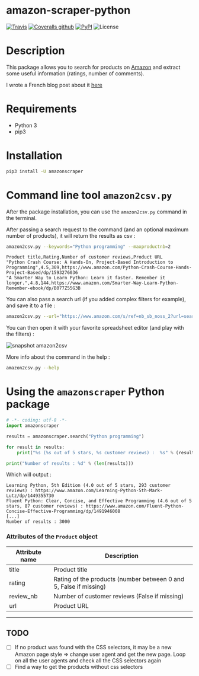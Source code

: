 # amazon-scraper-python

[![Travis](https://img.shields.io/travis/tducret/amazon-scraper-python.svg)](https://travis-ci.org/tducret/amazon-scraper-python)
[![Coveralls github](https://img.shields.io/coveralls/github/tducret/amazon-scraper-python.svg)](https://coveralls.io/github/tducret/amazon-scraper-python)
[![PyPI](https://img.shields.io/pypi/v/amazonscraper.svg)](https://pypi.org/project/amazonscraper/)
![License](https://img.shields.io/github/license/tducret/amazon-scraper-python.svg)


# Description

This package allows you to search for products on [Amazon](https://www.amazon.com/) and extract some useful information (ratings, number of comments).

I wrote a French blog post about it [here](https://www.tducret.com/scraping/2018/06/05/amazon2csv-ou-comment-filtrer-les-produits-d-amazon-dans-excel.html)

# Requirements

- Python 3
- pip3

# Installation

```bash
pip3 install -U amazonscraper
```

# Command line tool `amazon2csv.py`

After the package installation, you can use the `amazon2csv.py` command in the terminal.

After passing a search request to the command (and an optional maximum number of products), it will return the results as csv :

```bash
amazon2csv.py --keywords="Python programming" --maxproductnb=2
```

```csv
Product title,Rating,Number of customer reviews,Product URL
"Python Crash Course: A Hands-On, Project-Based Introduction to Programming",4.5,309,https://www.amazon.com/Python-Crash-Course-Hands-Project-Based/dp/1593276036
"A Smarter Way to Learn Python: Learn it faster. Remember it longer.",4.8,144,https://www.amazon.com/Smarter-Way-Learn-Python-Remember-ebook/dp/B077Z55G3B
```

You can also pass a search url (if you added complex filters for example), and save it to a file :

```bash
amazon2csv.py --url="https://www.amazon.com/s/ref=nb_sb_noss_2?url=search-alias%3Daps&field-keywords=python+scraping" > output.csv
```

You can then open it with your favorite spreadsheet editor (and play with the filters) :

![snapshot amazon2csv](snapshot_amazon2csv.png)

More info about the command in the help :

```bash
amazon2csv.py --help
```

# Using the `amazonscraper` Python package

```python
# -*- coding: utf-8 -*-
import amazonscraper

results = amazonscraper.search("Python programming")

for result in results:
    print("%s (%s out of 5 stars, %s customer reviews) :  %s" % (result.title, result.rating, result.review_nb, result.url))

print("Number of results : %d" % (len(results)))

```

Which will output :

```
Learning Python, 5th Edition (4.0 out of 5 stars, 293 customer reviews) : https://www.amazon.com/Learning-Python-5th-Mark-Lutz/dp/1449355730
Fluent Python: Clear, Concise, and Effective Programming (4.6 out of 5 stars, 87 customer reviews) : https://www.amazon.com/Fluent-Python-Concise-Effective-Programming/dp/1491946008
[...]
Number of results : 3000
```

### Attributes of the `Product` object

Attribute name      | Description
------------------- | ---------------------------------------
title               | Product title
rating      	    | Rating of the products (number between 0 and 5, False if missing)
review_nb	        | Number of customer reviews (False if missing)
url 				| Product URL

--------------

## TODO

- [ ] If no product was found with the CSS selectors, it may be a new Amazon page style => change user agent and get the new page. Loop on all the user agents and check all the CSS selectors again
- [ ] Find a way to get the products without css selectors